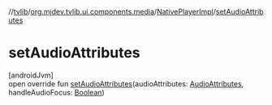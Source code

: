 //[tvlib](../../../index.md)/[org.mjdev.tvlib.ui.components.media](../index.md)/[NativePlayerImpl](index.md)/[setAudioAttributes](set-audio-attributes.md)

# setAudioAttributes

[androidJvm]\
open override fun [setAudioAttributes](set-audio-attributes.md)(audioAttributes: [AudioAttributes](https://developer.android.com/reference/kotlin/androidx/media3/common/AudioAttributes.html), handleAudioFocus: [Boolean](https://kotlinlang.org/api/latest/jvm/stdlib/kotlin/-boolean/index.html))
